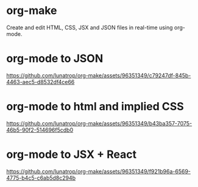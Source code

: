 # org-make
Create and edit HTML, CSS, JSX and JSON files in real-time using org-mode.  


# org-mode to JSON

https://github.com/lunatrop/org-make/assets/96351349/c79247df-845b-4463-aec5-d8532df4ce66

# org-mode to html and implied CSS

https://github.com/lunatrop/org-make/assets/96351349/b43ba357-7075-46b5-90f2-514696f5cdb0

# org-mode to JSX + React

https://github.com/lunatrop/org-make/assets/96351349/f921b96a-6569-4775-b4c5-c6ab5d8c294b

